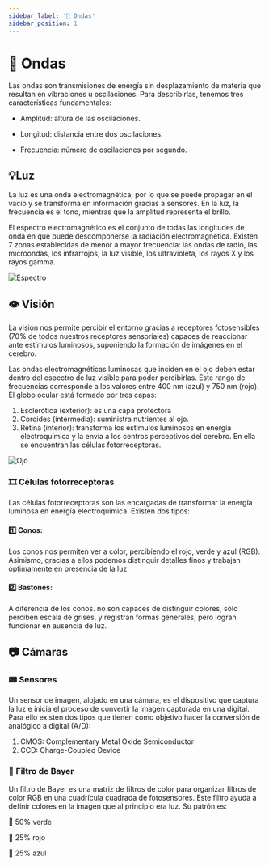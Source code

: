 ```yaml
---
sidebar_label: '🌊 Ondas'
sidebar_position: 1
---
```


# 🌊 Ondas

Las ondas son transmisiones de energía sin desplazamiento de materia que resultan en vibraciones u oscilaciones. Para describirlas, tenemos tres características fundamentales:

- Amplitud: altura de las oscilaciones.

- Longitud: distancia entre dos oscilaciones.

- Frecuencia: número de oscilaciones por segundo.

## 💡Luz

La luz es una onda electromagnética, por lo que se puede propagar en el vacío y se transforma en información gracias a sensores. En la luz, la frecuencia es el tono, mientras que la amplitud representa el brillo.

El espectro electromagnético es el conjunto de todas las longitudes de onda en que puede descomponerse la radiación electromagnética. Existen 7 zonas establecidas de menor a mayor frecuencia: las ondas de radio, las microondas, los infrarrojos, la luz visible, los ultravioleta, los rayos X y los rayos gamma.

![Espectro](/img/procesamiento-de-imagenes/ondas/Espectro.png)

## 👁 Visión

La visión nos permite percibir el entorno gracias a receptores fotosensibles (70% de todos nuestros receptores sensoriales) capaces de reaccionar ante estímulos luminosos, suponiendo la formación de imágenes en el cerebro.

Las ondas electromagnéticas luminosas que inciden en el ojo deben estar dentro del espectro de luz visible para poder percibirlas. Este rango de frecuencias corresponde a los valores entre 400 nm (azul) y 750 nm (rojo).
El globo ocular está formado por tres capas:

1. Esclerótica (exterior): es una capa protectora
2. Coroides (intermedia): suministra nutrientes al ojo.
3. Retina (interior): transforma los estímulos luminosos en energía electroquímica y la envía a los centros perceptivos del cerebro. En ella se encuentran las células fotorreceptoras.

![Ojo](/img/procesamiento-de-imagenes/ondas/Ojo.jpg)

### 🎞 Células fotorreceptoras

Las células fotorreceptoras son las encargadas de transformar la energía luminosa en energía electroquímica. Existen dos tipos:

#### 1️⃣ Conos:

Los conos nos permiten ver a color, percibiendo el rojo, verde y azul (RGB). Asimismo, gracias a ellos podemos distinguir detalles finos y trabajan óptimamente en presencia de la luz.

#### 2️⃣ Bastones:

A diferencia de los conos. no son capaces de distinguir colores, sólo perciben escala de grises, y registran formas generales, pero logran funcionar en ausencia de luz.

## 📷 Cámaras

### 📟 Sensores

Un sensor de imagen, alojado en una cámara, es el dispositivo que captura la luz e inicia el proceso de convertir la imagen capturada en una digital. Para ello existen dos tipos que tienen como objetivo hacer la conversión de analógico a digital (A/D):

1. CMOS: Complementary Metal Oxide Semiconductor
2. CCD: Charge-Coupled Device

### 🎥 Filtro de Bayer

Un filtro de Bayer es una matriz de filtros de color para organizar filtros de color RGB en una cuadrícula cuadrada de fotosensores. Este filtro ayuda a definir colores en la imagen que al principio era luz. Su patrón es:

🍏 50% verde

🌹 25% rojo

💙 25% azul
